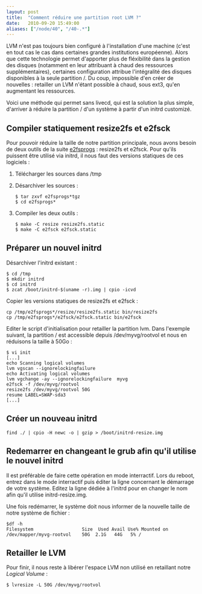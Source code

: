 ```yaml
---
layout: post
title:  "Comment réduire une partition root LVM ?"
date:   2010-09-20 15:49:00
aliases: ["/node/40", "/40-.*"]
---
```

LVM n'est pas toujours bien configuré à l'installation d'une machine
(c'est en tout cas le cas dans certaines grandes institutions
européenne). Alors que cette technologie permet d'apporter plus de
fléxibilité dans la gestion des disques (notamment en leur attribuant à
chaud des ressources supplémentaires), certaines configuration attribue
l'intégralité des disques disponibles à la seule partition /. Du coup,
impossible d'en créer de nouvelles : retailler un LVM n'étant possible à
chaud, sous ext3, qu'en augmentant les ressources.

Voici une méthode qui permet sans livecd, qui est la solution la plus
simple, d'arriver à réduire la partition / d'un système à partir d'un
initrd customizé.

Compiler statiquement resize2fs et e2fsck
-----------------------------------------

Pour pouvoir réduire la taille de notre partition principale, nous avons
besoin de deux outils de la suite
[e2fsprogs](http://e2fsprogs.sourceforge.net/) : resize2fs et e2fsck.
Pour qu'ils puissent être utilisé via initrd, il nous faut des versions
statiques de ces logiciels :

1.  Télécharger les sources dans /tmp
2.  Désarchiver les sources :

        $ tar zxvf e2fsprogs*tgz
        $ cd e2fsprogs*

3.  Compiler les deux outils :

        $ make -C resize resize2fs.static
        $ make -C e2fsck e2fsck.static

Préparer un nouvel initrd
-------------------------

Désarchiver l'initrd existant :

    $ cd /tmp
    $ mkdir initrd
    $ cd initrd
    $ zcat /boot/initrd-$(uname -r).img | cpio -icvd

Copier les versions statiques de resize2fs et e2fsck :

    cp /tmp/e2fsprogs*/resize/resize2fs.static bin/resize2fs
    cp /tmp/e2fsprogs*/e2fsck/e2fsck.static bin/e2fsck

Editer le script d'initialisation pour retailler la partition lvm. Dans
l'exemple suivant, la partition / est accessible depuis
/dev/myvg/rootvol et nous en réduisons la taille à 50Go :

    $ vi init
    [...]
    echo Scanning logical volumes
    lvm vgscan --ignorelockingfailure
    echo Activating logical volumes
    lvm vgchange -ay --ignorelockingfailure  myvg
    e2fsck -f /dev/myvg/rootvol
    resize2fs /dev/myvg/rootvol 50G
    resume LABEL=SWAP-sda3
    [...]

Créer un nouveau initrd
-----------------------

    find ./ | cpio -H newc -o | gzip > /boot/initrd-resize.img

Redemarrer en changeant le grub afin qu'il utilise le nouvel initrd
-------------------------------------------------------------------

Il est préférable de faire cette opération en mode interractif. Lors du
reboot, entrez dans le mode interractif puis éditer la ligne concernant
le démarrage de votre système. Editez la ligne dédiée à l'initrd pour en
changer le nom afin qu'il utilise initrd-resize.img.

Une fois redémarrer, le système doit nous informer de la nouvelle taille
de notre système de fichier :

    $df -h
    Filesystem                  Size  Used Avail Use% Mounted on
    /dev/mapper/myvg-rootvol    50G  2.1G   44G   5% /

Retailler le LVM
----------------

Pour finir, il nous reste à libérer l'espace LVM non utilisé en
retaillant notre *Logical Volume* :

    $ lvresize -L 50G /dev/myvg/rootvol
